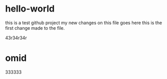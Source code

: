 # hello-world
this is a test github project
my new changes on this file goes here
this is the first change made to the file.

43r34r34r

omid
=======
333333


